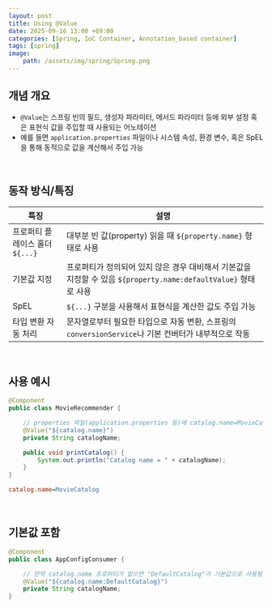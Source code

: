 ```yaml
---
layout: post
title: Using @Value
date: 2025-09-16 13:00 +09:00
categories: [Spring, IoC Container, Annotation_based container]
tags: [spring]
image:
    path: /assets/img/spring/Spring.png
---
```


## 개념 개요

- `@Value`는 스프링 빈의 필드, 생성자 파라미터, 메서드 파라미터 등에 외부 설정 혹은 표현식 값을 주입할 때 사용되는 어노테이션
- 예를 들면 `application.properties` 파일이나 시스템 속성, 환경 변수, 혹은 SpEL을 통해 동적으로 값을 계산해서 주입 가능

<br>

## 동작 방식/특징

| 특징 | 설명 |
|-|-|
| 프로퍼티 플레이스 홀더 `${...}` | 대부분 빈 값(property) 읽을 때 `${property.name}` 형태로 사용 |
| 기본값 지정 | 프로퍼티가 정의되어 있지 않은 경우 대비해서 기본값을 지정할 수 있음 `${property.name:defaultValue}` 형태로 사용 |
| SpEL | `${...}` 구분을 사용해서 표현식을 계산한 값도 주입 가능 |
| 타입 변환 자동 처리 | 문자열로부터 필요한 타입으로 자동 변환, 스프링의 `conversionService`나 기본 컨버터가 내부적으로 작동 |


<br>

## 사용 예시

```java
@Component
public class MovieRecommender {

    // properties 파일(application.properties 등)에 catalog.name=MovieCatalog 가 정의됨
    @Value("${catalog.name}")
    private String catalogName;

    public void printCatalog() {
        System.out.println("Catalog name = " + catalogName);
    }
}
```

```ini
catalog.name=MovieCatalog
```


<br>

## 기본값 포함

```java
@Component
public class AppConfigConsumer {

    // 만약 catalog.name 프로퍼티가 없으면 "DefaultCatalog"가 기본값으로 사용됨
    @Value("${catalog.name:DefaultCatalog}")
    private String catalogName;
}
```